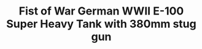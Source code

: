 ---
layout: product
title: "Fist of War German WWII E-100 Super Heavy Tank with 380mm stug gun"
price: "3700" 
desc: "Maketa"
img_path: "/assets/img/UA72151.webp"
brand: "N/A"
available: false
special_offer: false
new: false
soon: false
cat: "010000"
subcat: "013300"
subsubcat: "0N/A"
sifra: "UA72151"
popular: false
---